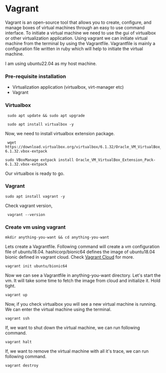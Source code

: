 # Vagrant
Vagrant is an open-source tool that allows you to create, configure, and manage boxes of virtual machines through an easy to use command interface. To initiate a virtual machine we need to use the gui of virtualbox or other virtualization application. Using vagrant we can initiate virtual machine from the terminal by using the Vagrantfile. Vagrantfile is mainly a configuration file written in ruby which will help to initiate the virtual machine.

I am using ubuntu22.04 as my host machine.
### Pre-requisite installation
* Virtualization application (virtualbox, virt-manager etc)
* Vagrant 

### Virtualbox
```
 sudo apt update && sudo apt upgrade
```
```
 sudo apt install virtualbox -y
```
Now, we need to install virtualbox extension package. 
```
 wget https://download.virtualbox.org/virtualbox/6.1.32/Oracle_VM_VirtualBox_Extension_Pack-6.1.32.vbox-extpack
```
```
sudo VBoxManage extpack install Oracle_VM_VirtualBox_Extension_Pack-6.1.32.vbox-extpack
```
Our virtualbox is ready to go.

### Vagrant
```
sudo apt install vagrant -y
```
Check vagrant version,
```
 vagrant --version
```

### Create vm using vagrant
```
mkdir anything-you-want && cd anything-you-want
```
Lets create a Vagrantfile. Following command will create a vm configuration file of ubuntu18.04. hashicorp/bionic64 defines the image of ubuntu18.04 bionic defined in vagrant cloud. Check [Vagrant Cloud](https://app.vagrantup.com/boxes/search) for more.

```
vagrant init ubuntu/bionic64
```
Now we can see a Vagrantfile in anything-you-want directory. Let's start the vm. It will take some time to fetch the image from cloud and initialize it. Hold tight. 

```
vagrant up
```
Now, if you check virtualbox you will see a new virtual machine is running. We can enter the virtual machine using the terminal.

```
vagrant ssh
```
If, we want to shut down the virtual machine, we can run following command.

```
vagrant halt
```
If, we want to remove the virtual machine with all it's trace, we can run following command.

```
vagrant destroy
```
